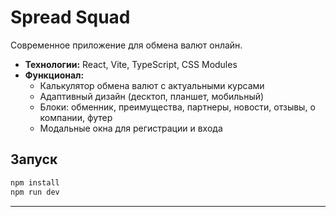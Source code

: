 # Spread Squad

Современное приложение для обмена валют онлайн.

- **Технологии:** React, Vite, TypeScript, CSS Modules
- **Функционал:**
  - Калькулятор обмена валют с актуальными курсами
  - Адаптивный дизайн (десктоп, планшет, мобильный)
  - Блоки: обменник, преимущества, партнеры, новости, отзывы, о компании, футер
  - Модальные окна для регистрации и входа

## Запуск

```sh
npm install
npm run dev
```

---


